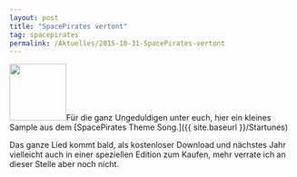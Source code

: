 ```yaml
---
layout: post
title: "SpacePirates vertont"
tag: spacepirates
permalink: /Aktuelles/2015-10-31-SpacePirates-vertont
---
```


<img alt="" class="floatleft" height="100" src="{{ site.baseurl }}/assets/pics/spacepirates/vertont/sp-theme.png" width="100"/>Für die ganz Ungeduldigen unter euch, hier ein kleines Sample aus dem [SpacePirates Theme Song.]({{ site.baseurl }}/Startunes)

Das ganze Lied kommt bald, als kostenloser Download und nächstes Jahr vielleicht auch in einer speziellen Edition zum Kaufen, mehr verrate ich an dieser Stelle aber noch nicht.


